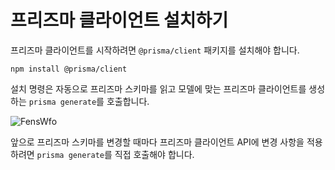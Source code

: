# 프리즈마 클라이언트 설치하기

프리즈마 클라이언트를 시작하려면 `@prisma/client` 패키지를 설치해야 합니다.

```shell
npm install @prisma/client
```

설치 명령은 자동으로 프리즈마 스키마를 읽고 모델에 맞는 프리즈마 클라이언트를 생성하는 `prisma generate`를 호출합니다.

![FensWfo](https://user-images.githubusercontent.com/95019875/184533463-12b75737-b85b-4934-9525-69b931c26af8.png)

앞으로 프리즈마 스키마를 변경할 때마다 프리즈마 클라이언트 API에 변경 사항을 적용하려면 `prisma generate`를 직접 호출해야 합니다.
